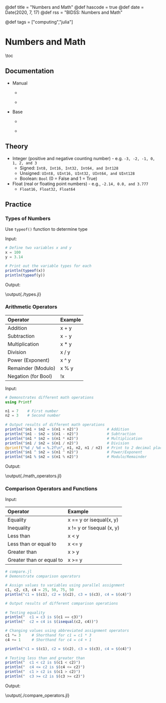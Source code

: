 @def title = "Numbers and Math"
@def hascode = true
@def date = Date(2020, 7, 17)
@def rss = "BIDSS: Numbers and Math"

@def tags = ["computing","julia"]

# Numbers and Math

\toc

## Documentation
* Manual
    * ~~~ <a href="https://docs.julialang.org/en/v1/manual/integers-and-floating-point-numbers/" target="_blank">Integers and Floating Point Numbers</a> ~~~
    * ~~~ <a href="https://docs.julialang.org/en/v1/manual/mathematical-operations/" target="_blank">Mathematical Operations and Elementary Functions</a> ~~~
* Base
    * ~~~ <a href="https://docs.julialang.org/en/v1/base/numbers/" target="_blank">Numbers</a> ~~~
    * ~~~ <a href="https://docs.julialang.org/en/v1/base/math/" target="_blank">Mathematics</a> ~~~

## Theory
* Integer (positive and negative counting number) - e.g. `-3, -2, -1, 0, 1, 2, and 3`
    * Signed: `Int8, Int16, Int32, Int64, and Int128`
    * Unsigned: `UInt8, UInt16, UInt32, UInt64, and UInt128`
    * Boolean: `Bool` (0 = False and 1 = True)
* Float (real or floating point numbers) - e.g., `-2.14, 0.0, and 3.777`
    * `Float16, Float32, Float64`

## Practice

### Types of Numbers

Use `typeof()` function to determine type

Input:

```julia:./types.jl
# Define two variables x and y
x = 100
y = 3.14

# Print out the variable types for each
println(typeof(x))
println(typeof(y))
```

Output:

\output{./types.jl}


### Arithmetic Operators

| Operator | Example |
| :--- | :--- |
| Addition | x + y |
| Subtraction | x - y |
| Multiplication | x * y |
| Division | x / y |
| Power (Exponent) | x ^ y |
| Remainder (Modulo) | x % y |
| Negation (for Bool) | !x |

Input:

```julia:./math_operators.jl
# Demonstrates different math operations
using Printf

n1 = 7    # First number
n2 = 3    # Second number
 
# Output results of different math operations
println("$n1 + $n2 = $(n1 + n2)")             # Addition 
println("$n1 - $n2 = $(n1 - n2)")             # Subtraction 
println("$n1 * $n2 = $(n1 * n2)")             # Multiplication 
println("$n1 / $n2 = $(n1 / n2)")             # Division 
@printf("%d / %d = %.2f\n", n1, n2, n1 / n2)  # Print to 2 decimal places
println("$n1 ^ $n2 = $(n1 ^ n2)")             # Power/Exponent
println("$n1 % $n2 = $(n1 % n2)")             # Modulo/Remainder
```

Output:

\output{./math_operators.jl}

### Comparison Operators and Functions

Input:

| Operator | Example |
| :--- | :--- |
| Equality | x == y or isequal(x, y) |
| Inequality | x != y or !isequal (x, y) |
| Less than | x < y |
| Less than or equal to | x <= y |
| Greater than | x > y |
| Greater than or equal to | x >= y |

```julia:./compare_operators.jl
# compare.jl                                                                                                 
# Demonstrate comparison operators                                                                               

# Assign values to variables using parallel assignment                                                           
c1, c2, c3, c4 = 25, 50, 75, 50
println("c1 = $(c1), c2 = $(c2), c3 = $(c3), c4 = $(c4)")

# Output results of different comparison operations                                                             
 
# Testing equality                                                                                               
println("  c1 = c3 is $(c1 == c3)")
println("  c2 = c4 is $(isequal(c2, c4))")

# Changing values using abbreviated assignment operators                                                        
c1 *= 3    	# Shorthand for c1 = c1 * 3                                                                       
c4 += 1    	# Shorthand for c4 = c4 + 1                                                                       

println("c1 = $(c1), c2 = $(c2), c3 = $(c3), c4 = $(c4)")
 
# Testing less than and greater than
println("  c1 < c2 is $(c1 < c2)")
println("  c4 <= c2 is $(c4 <= c2)")
println("  c1 > c2 is $(c1 > c2)")
println("  c3 >= c2 is $(c3 >= c2)") 
```

Output:

\output{./compare_operators.jl}
